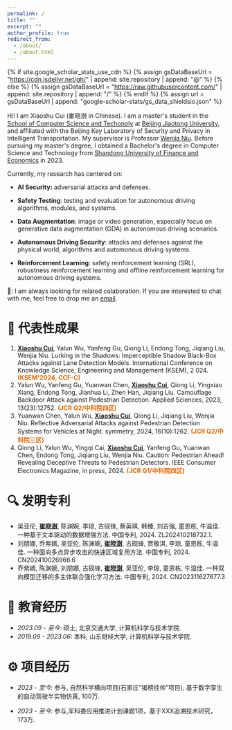 ```yaml
---
permalink: /
title: ""
excerpt: ""
author_profile: true
redirect_from: 
  - /about/
  - /about.html
---
```


{% if site.google_scholar_stats_use_cdn %}
{% assign gsDataBaseUrl = "https://cdn.jsdelivr.net/gh/" | append: site.repository | append: "@" %}
{% else %}
{% assign gsDataBaseUrl = "https://raw.githubusercontent.com/" | append: site.repository | append: "/" %}
{% endif %}
{% assign url = gsDataBaseUrl | append: "google-scholar-stats/gs_data_shieldsio.json" %}

<span class='anchor' id='About-Me'></span>

Hi! I am Xiaoshu Cui (崔晓澍 in Chinese). I am a master's student in the [School of Computer Science and Techonoly](https://cs.bjtu.edu.cn/)  at [Beijing Jiaotong University](https://bjtu.edu.cn/), and affiliated with the Beijing Key Laboratory of Security and Privacy in Intelligent Transportation. My supervisor is Professor [Wenjia Niu](http://faculty.bjtu.edu.cn/9120/). Before pursuing my master's degree, I obtained a Bachelor's degree in Computer Science and Technology from [Shandong University of Finance and Economics](https://www.sdufe.edu.cn/) in 2023.

Currently, my research has centered on:

- **AI Security:** adversarial attacks and defenses.

* **Safety Testing**:  testing and evaluation for autonomous driving algorithms, modules, and systems.

* **Data Augmentation**: image or video generation, especially focus on generative data augmentation (GDA) in autonomous driving scenarios.

* **Autonomous Driving Security**: attacks and defenses against the physical world, algorithms and automonous driving systems.

* **Reinforcement Learning**: safety reinforcement learning (SRL), robustness reinforcement learning and offline reinforcement learning for autonomous driving systems.

📮: I am always looking for related colaboration. If you are interested to chat with me, feel free to drop me an <a href="mailto:cuixiaoshu@bjtu.edu.cn" target="_blank">email</a>.

<span class='anchor' id='News'></span>


# 📝 代表性成果

1. **<u>Xiaoshu Cui</u>**, Yalun Wu, Yanfeng Gu, Qiong Li, Endong Tong, Jiqiang Liu, Wenjia Niu. Lurking in the Shadows: Imperceptible Shadow Black-Box Attacks against Lane Detection Models. International Conference on Knowledge Science, Engineering and Management (KSEM), 2 024. <font color="#E56701"><b>(KSEM'2024, CCF-C)</b></font> 
2. Yalun Wu, Yanfeng Gu, Yuanwan Chen, **<u>Xiaoshu Cui</u>**, Qiong Li, Yingxiao Xiang, Endong Tong, Jianhua Li, Zhen Han, Jiqiang Liu. Camouflage Backdoor Attack against Pedestrian Detection. Applied Sciences, 2023, 13(23):12752. <font color="#E56701"><b>(JCR Q2/中科院四区)</b></font>
3. Yuanwan Chen, Yalun Wu, **<u>Xiaoshu Cui</u>**, Qiong Li, Jiqiang Liu, Wenjia Niu. Reflective Adversarial Attacks against Pedestrian Detection Systems for Vehicles at Night. symmetry, 2024, 16(10):1262.  <font color="#E56701"><b>(JCR Q2/中科院三区)</b></font>
4. Qiong Li, Yalun Wu, Yingqi Cai, **<u>Xiaoshu Cui</u>**, Yanfeng Gu, Yuanwan Chen, Endong Tong, Jiqiang Liu, Wenjia Niu. Caution: Pedestrian Ahead! Revealing Deceptive Threats to Pedestrian Detectors.  IEEE Consumer Electronics Magazine, in press, 2024. <font color="#E56701"><b>(JCR Q1/中科院四区)</b></font>
   

<span class='anchor' id='Patents'></span>
# 🔍 发明专利

- 吴亚伦, **<u>崔晓澍</u>**, 陈渊婉, 李琼, 古砚锋, 蔡英琪, 韩臻, 刘吉强, 童恩栋, 牛温佳. 一种基于文本驱动的数据增强方法. 中国专利, 2024. ZL202410218732.1.
- 刘朋娜, 乔紫嫣, 吴亚伦, 陈渊婉, **<u>崔晓澍</u>**, 古砚锋, 贾敬淇, 李琼, 童恩栋, 牛温佳. 一种面向多点异步攻击的快速区域复用方法. 中国专利, 2024. CN202410026966.6
- 乔紫嫣, 陈渊婉, 刘朋娜, 古砚锋, **<u>崔晓澍</u>**, 吴亚伦, 李琼, 童恩栋, 牛温佳. 一种双向模型迁移的多主体联合强化学习方法. 中国专利, 2024. CN202311627677.3


<span class='anchor' id='Honor-and-Reward'></span>


# 📖 教育经历
- *2023.09 - 至今:* 硕士, 北京交通大学, 计算机科学与技术学院.
- *2019.09 - 2023.06:* 本科, 山东财经大学, 计算机科学与技术学院.

<span class='anchor' id='Project'></span>
# ⚙️ 项目经历


- *2023 - 至今:* 参与, 自然科学横向项目(石家庄“揭榜挂帅”项目), 基于数字孪生的自动驾驶半实物仿真, 100万.

- *2023 - 至今:* 参与,军科委应用推进计划课题1项，基于XXX追溯技术研究，173万.


